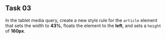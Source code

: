 ## Task 03
In the tablet media query, create a new style rule for the `article` element that sets the width to **43%**, floats the element to the **left**, and sets a `height` of **160px**.